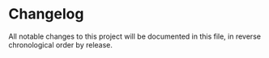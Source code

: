 # Changelog

All notable changes to this project will be documented in this file, in reverse chronological order by release.
